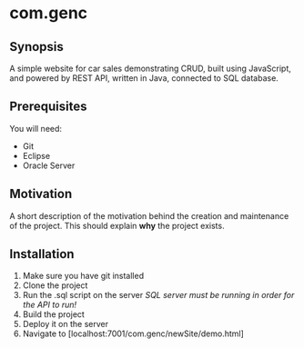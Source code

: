 # com.genc
## Synopsis

A simple website for car sales demonstrating CRUD, built using JavaScript, and powered by REST API, written in Java, connected to SQL database.


## Prerequisites

You will need: 

* Git
* Eclipse
* Oracle Server



## Motivation

A short description of the motivation behind the creation and maintenance of the project. This should explain **why** the project exists.

## Installation
1. Make sure you have git installed
2. Clone the project
3. Run the .sql script on the server *SQL server must be running in order for the API to run!*
4. Build the project
5. Deploy it on the server
6. Navigate to [localhost:7001/com.genc/newSite/demo.html]
